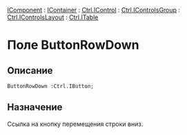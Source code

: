 ﻿---
Link: .Ctrl.ITable.@ButtonRowDown
---

[IComponent](topic:Com.Custom.ComClasses.IComponent.Default) :
[IContainer](topic:Com.Custom.ComClasses.IContainer.Default) :
[Ctrl.IControl](topic:Com.Custom.ComClasses.Ctrl.IControl.Default) :
[Ctrl.IControlsGroup](topic:Com.Custom.ComClasses.Ctrl.IControlsGroup.Default) :
[Ctrl.IControlsLayout](topic:Com.Custom.ComClasses.Ctrl.IControlsLayout.Default) :
[Ctrl.ITable](Default)

# Поле ButtonRowDown

## Описание

    ButtonRowDown :Ctrl.IButton;

## Назначение

Ссылка на кнопку перемещения строки вниз.